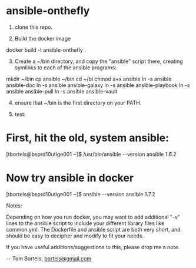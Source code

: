 ansible-onthefly
================
1) clone this repo.

2) Build the docker image

docker build -t ansible-onthefly .

3) Create a ~/bin directory, and copy the "ansible" script there,
   creating symlinks to each of the ansible programs:

mkdir ~/bin
cp ansible ~/bin
cd ~/bi
chmod a+x ansible
ln -s ansible ansible-doc
ln -s ansible ansible-galaxy
ln -s ansible ansible-playbook
ln -s ansible ansible-pull
ln -s ansible ansible-vault

4) ensure that ~/bin is the first directory on your PATH.

5) test:

# First, hit the old, system ansible:
[tbortels@bsprd10utlge001 ~]$ /usr/bin/ansible --version
ansible 1.6.2
# Now try ansible in docker
[tbortels@bsprd10utlge001 ~]$ ansible --version
ansible 1.7.2

Notes:

Depending on how you run docker, you may want to add additional "-v" lines to
the ansible script to include your different library files like common.yml.
The Dockerfile and ansible script are both very short, and should be easy to
decipher and modify to fit your needs.

If you have useful additions/suggestions to this, please drop me a note.

-- Tom Bortels, bortels@gmail.com
